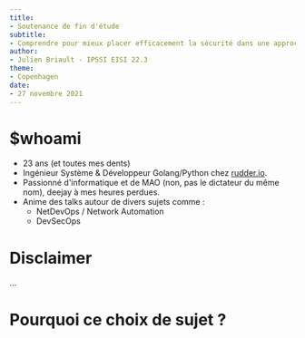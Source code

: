 ```yaml
---
title: 
- Soutenance de fin d'étude
subtitle: 
- Comprendre pour mieux placer efficacement la sécurité dans une approche DevOps
author: 
- Julien Briault - IPSSI EISI 22.3
theme: 
- Copenhagen
date: 
- 27 novembre 2021
---
```


# $whoami

- 23 ans (et toutes mes dents)
- Ingénieur Système & Développeur Golang/Python chez [rudder.io](https://rudder.io).
- Passionné d'informatique et de MAO (non, pas le dictateur du même nom), deejay à mes heures perdues.
- Anime des talks autour de divers sujets comme :
  - NetDevOps / Network Automation
  - DevSecOps

# Disclaimer

...

# Pourquoi ce choix de sujet ?